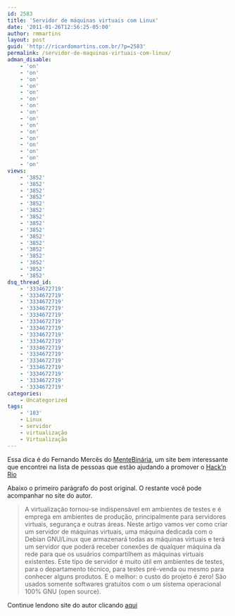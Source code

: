 ```yaml
---
id: 2583
title: 'Servidor de máquinas virtuais com Linux'
date: '2011-01-26T12:56:25-05:00'
author: rmmartins
layout: post
guid: 'http://ricardomartins.com.br/?p=2583'
permalink: /servidor-de-maquinas-virtuais-com-linux/
adman_disable:
    - 'on'
    - 'on'
    - 'on'
    - 'on'
    - 'on'
    - 'on'
    - 'on'
    - 'on'
    - 'on'
    - 'on'
    - 'on'
    - 'on'
    - 'on'
    - 'on'
    - 'on'
    - 'on'
views:
    - '3852'
    - '3852'
    - '3852'
    - '3852'
    - '3852'
    - '3852'
    - '3852'
    - '3852'
    - '3852'
    - '3852'
    - '3852'
    - '3852'
    - '3852'
    - '3852'
    - '3852'
    - '3852'
dsq_thread_id:
    - '3334672719'
    - '3334672719'
    - '3334672719'
    - '3334672719'
    - '3334672719'
    - '3334672719'
    - '3334672719'
    - '3334672719'
    - '3334672719'
    - '3334672719'
    - '3334672719'
    - '3334672719'
    - '3334672719'
    - '3334672719'
    - '3334672719'
    - '3334672719'
categories:
    - Uncategorized
tags:
    - '103'
    - Linux
    - servidor
    - virtualização
    - Virtualização
---
```


Essa dica é do Fernando Mercês do [MenteBinária](http://www.mentebinaria.com.br/), um site bem interessante que encontrei na lista de pessoas que estão ajudando a promover o [Hack’n Rio](http://hacknrio.org/)

Abaixo o primeiro parágrafo do post original. O restante você pode acompanhar no site do autor.

> A virtualização tornou-se indispensável em ambientes de testes e é emprega em ambientes de produção, principalmente para servidores virtuais, segurança e outras áreas. Neste artigo vamos ver como criar um servidor de máquinas virtuais, uma máquina dedicada com o Debian GNU/Linux que armazenará todas as máquinas virtuais e terá um servidor que poderá receber conexões de qualquer máquina da rede para que os usuários compartilhem as máquinas virtuais existentes. Este tipo de servidor é muito útil em ambientes de testes, para o departamento técnico, para testes pré-venda ou mesmo para conhecer alguns produtos. E o melhor: o custo do projeto é zero! São usados somente softwares gratuitos com o um sistema operacional 100% GNU (open source).

Continue lendono site do autor clicando [aqui](http://www.mentebinaria.com.br/artigos/0x0b/0x0b-virtlinux.html)